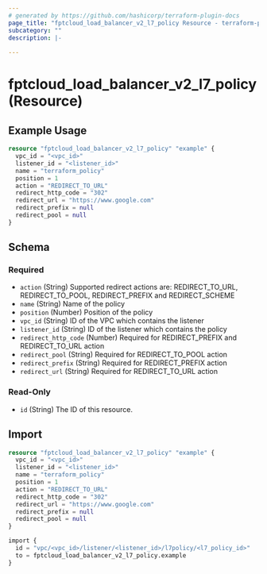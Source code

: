 ```yaml
---
# generated by https://github.com/hashicorp/terraform-plugin-docs
page_title: "fptcloud_load_balancer_v2_l7_policy Resource - terraform-provider-fptcloud"
subcategory: ""
description: |-
  
---
```


# fptcloud_load_balancer_v2_l7_policy (Resource)



## Example Usage

```terraform
resource "fptcloud_load_balancer_v2_l7_policy" "example" {
  vpc_id = "<vpc_id>"
  listener_id = "<listener_id>"
  name = "terraform_policy"
  position = 1
  action = "REDIRECT_TO_URL"
  redirect_http_code = "302"
  redirect_url = "https://www.google.com"
  redirect_prefix = null
  redirect_pool = null
}
```

<!-- schema generated by tfplugindocs -->
## Schema

### Required

- `action` (String) Supported redirect actions are: REDIRECT_TO_URL, REDIRECT_TO_POOL, REDIRECT_PREFIX and REDIRECT_SCHEME
- `name` (String) Name of the policy
- `position` (Number) Position of the policy
- `vpc_id` (String) ID of the VPC which contains the listener
- `listener_id` (String) ID of the listener which contains the policy
- `redirect_http_code` (Number) Required for REDIRECT_PREFIX and REDIRECT_TO_URL action
- `redirect_pool` (String) Required for REDIRECT_TO_POOL action
- `redirect_prefix` (String) Required for REDIRECT_PREFIX action
- `redirect_url` (String) Required for REDIRECT_TO_URL action

### Read-Only

- `id` (String) The ID of this resource.

## Import

```terraform
resource "fptcloud_load_balancer_v2_l7_policy" "example" {
  vpc_id = "<vpc_id>"
  listener_id = "<listener_id>"
  name = "terraform_policy"
  position = 1
  action = "REDIRECT_TO_URL"
  redirect_http_code = "302"
  redirect_url = "https://www.google.com"
  redirect_prefix = null
  redirect_pool = null
}

import {
  id = "vpc/<vpc_id>/listener/<listener_id>/l7policy/<l7_policy_id>"
  to = fptcloud_load_balancer_v2_l7_policy.example
}
```